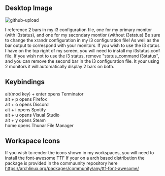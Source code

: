## Desktop Image
![github-upload](https://user-images.githubusercontent.com/74705524/104528243-b8653400-55d4-11eb-9725-5231290b6426.png)

I reference 2 bars in my i3 configuration file, one for my primary monitor (with i3status), and one for my secondary montior (without i3status)
Be sure to change the xrandr configuration in my  i3 configuration file! As well as the bar output to correspond with your monitors.
If you wish to use the i3 status I have on the top right of my screen, you will need to install my i3status.conf file. 
If you wish not to use the i3 status, remove "status_command i3status", and you can remove the second bar in the i3 configuration file. It your using 2 monitors it will automatically display 2 bars on both.


## Keybindings
alt(mod key) + enter  opens Terminator     
alt + p      opens Firefox        
alt + o      opens Discord     
alt + i      opens Spotify      
alt + u      opens Visual Studio    
alt + y      opens Steam  
home         opens Thunar File Manager

## Workspace Icons
If you wish to render the icons shown in my workspaces, you will need to install the font-awesome TTF
If your on a arch based distribution the package is provided in the commuunity repository here 
https://archlinux.org/packages/community/any/ttf-font-awesome/


